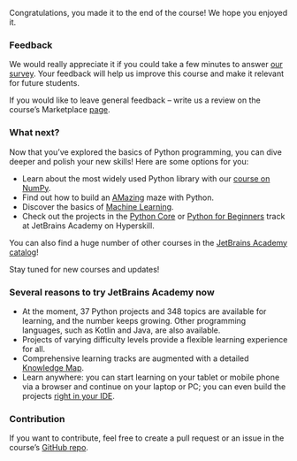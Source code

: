 Congratulations, you made it to the end of the course! We hope you enjoyed it.

### Feedback 
We would really appreciate it if you could take a few minutes to answer [our survey](https://surveys.jetbrains.com/s3/course-feedback-python-intro). Your feedback will help us improve this course and make it relevant for future students.

If you would like to leave general feedback – write us a review on the course’s Marketplace [page](https://plugins.jetbrains.com/plugin/16630-introduction-to-python/reviews).

### What next?
Now that you’ve explored the basics of Python programming, you can dive deeper and polish your new skills! Here are some options for you:
- Learn about the most widely used Python library with our [course on NumPy](https://plugins.jetbrains.com/plugin/18302-python-libraries--numpy).
- Find out how to build an [AMazing](https://plugins.jetbrains.com/plugin/17519-amazing) maze with Python.
- Discover the basics of [Machine Learning](https://plugins.jetbrains.com/plugin/18392-machine-learning-101).
- Check out the projects in the [Python Core](https://hyperskill.org/tracks/2) or [Python for Beginners](https://hyperskill.org/tracks/6) track at JetBrains Academy on Hyperskill.

You can also find a huge number of other courses in the [JetBrains Academy catalog](https://academy.jetbrains.com/)!

Stay tuned for new courses and updates!

### Several reasons to try JetBrains Academy now
- At the moment, 37 Python projects and 348 topics are available for learning, and the number keeps growing.
  Other programming languages, such as Kotlin and Java, are also available.
- Projects of varying difficulty levels provide a flexible learning experience for all.
- Comprehensive learning tracks are augmented with a detailed [Knowledge Map](https://hyperskill.org/knowledge-map?utm_source=ide&utm_medium=ide&utm_campaign=ide&utm_content=last-task).
- Learn anywhere: you can start learning on your tablet or mobile phone via a browser and continue on your 
  laptop or PC; you can even build the projects [right in your IDE](https://hyperskill.org/plugin#python?utm_source=ide&utm_medium=ide&utm_campaign=ide&utm_content=last-task).

### Contribution
If you want to contribute, feel free to create a pull request or an issue in the course’s [GitHub repo](https://github.com/jetbrains-academy/introduction_to_python).
